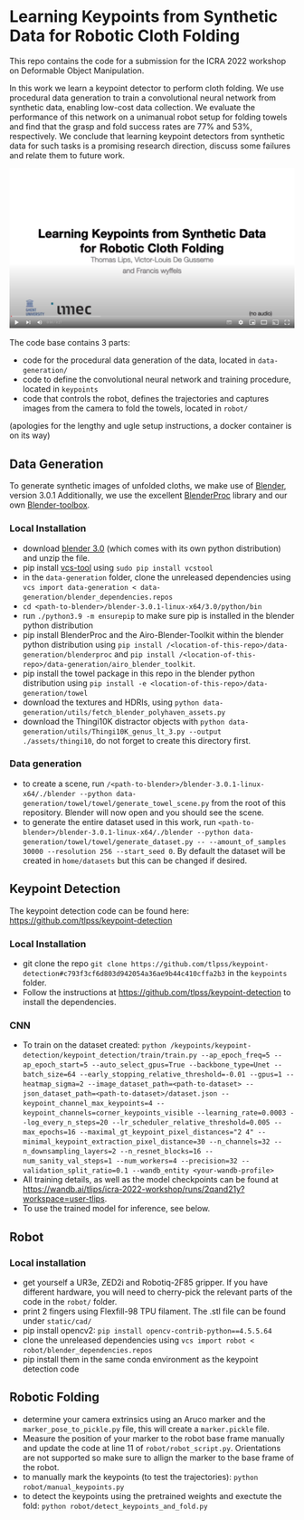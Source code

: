 # Learning Keypoints from Synthetic Data for Robotic Cloth Folding
This repo contains the code for a submission for the ICRA 2022 workshop on Deformable Object Manipulation.

In this work we learn a keypoint detector to perform cloth folding. We use procedural data generation to train a convolutional neural network from synthetic data, enabling low-cost data collection.
 We evaluate the performance of this network on a unimanual robot setup for folding towels
and find that the grasp and fold success rates are 77% and
53%, respectively. We conclude that learning keypoint detectors
from synthetic data for such tasks is a promising research
direction, discuss some failures and relate them to future work.

[![Watch the video](./static/img/video-first-frame.png)](https://youtu.be/T3QdBRcC2NY)


The code base contains 3 parts:
- code for the procedural data generation of the data, located in `data-generation/`
- code to define the convolutional neural network and training procedure, located in `keypoints`
- code that controls the robot, defines the trajectories and captures images from the camera to fold the towels, located in `robot/`

(apologies for the lengthy and ugle setup instructions, a docker container is on its way)

## Data Generation

To generate synthetic images of unfolded cloths, we make use of [Blender](https://www.blender.org/), version 3.0.1
Additionally, we use the excellent [BlenderProc](https://github.com/DLR-RM/BlenderProc) library and our own [Blender-toolbox](https://github.com/airo-ugent/airo-blender-toolkit).
### Local Installation
- download [blender 3.0](https://download.blender.org/release/Blender3.0/) (which comes with its own python distribution) and unzip the file.
- pip install [vcs-tool](https://github.com/dirk-thomas/vcstool) using `sudo pip install vcstool`
- in the `data-generation` folder, clone the unreleased dependencies using `vcs import data-generation < data-generation/blender_dependencies.repos`
- `cd <path-to-blender>/blender-3.0.1-linux-x64/3.0/python/bin`
- run `./python3.9 -m ensurepip` to make sure pip is installed in the blender python distribution
- pip install BlenderProc and the Airo-Blender-Toolkit within the blender python distribution using `pip install /<location-of-this-repo>/data-generation/blenderproc` and `pip install /<location-of-this-repo>/data-generation/airo_blender_toolkit`.
- pip install the towel package in this repo in the blender python distribution using `pip install -e <location-of-this-repo>/data-generation/towel`
- download the textures and HDRIs, using `python data-generation/utils/fetch_blender_polyhaven_assets.py`
- download the Thingi10K distractor objects with `python data-generation/utils/Thingi10K_genus_lt_3.py --output ./assets/thingi10`, do not forget to create this directory first.


### Data generation
- to create a scene, run `/<path-to-blender>/blender-3.0.1-linux-x64/./blender --python data-generation/towel/towel/generate_towel_scene.py` from the root of this repository. Blender will now open and you should see the scene.
- to generate the entire dataset used in this work, run `<path-to-blender>/blender-3.0.1-linux-x64/./blender --python data-generation/towel/towel/generate_dataset.py -- --amount_of_samples 30000 --resolution 256 --start_seed 0`. By default the dataset will be created in `home/datasets` but  this can be changed if desired.

## Keypoint Detection
The keypoint detection code can be found here: https://github.com/tlpss/keypoint-detection

### Local Installation
- git clone the repo `git clone https://github.com/tlpss/keypoint-detection#c793f3cf6d803d942054a36ae9b44c410cffa2b3` in the `keypoints` folder.
- Follow the instructions at https://github.com/tlpss/keypoint-detection to install the dependencies.

### CNN
- To train on the dataset created: `python /keypoints/keypoint-detection/keypoint_detection/train/train.py --ap_epoch_freq=5 --ap_epoch_start=5 --auto_select_gpus=True --backbone_type=Unet --batch_size=64 --early_stopping_relative_threshold=-0.01 --gpus=1 --heatmap_sigma=2 --image_dataset_path=<path-to-dataset> --json_dataset_path=<path-to-dataset>/dataset.json --keypoint_channel_max_keypoints=4 --keypoint_channels=corner_keypoints_visible --learning_rate=0.0003 --log_every_n_steps=20 --lr_scheduler_relative_threshold=0.005 --max_epochs=16 --maximal_gt_keypoint_pixel_distances="2 4" --minimal_keypoint_extraction_pixel_distance=30 --n_channels=32 --n_downsampling_layers=2 --n_resnet_blocks=16 --num_sanity_val_steps=1 --num_workers=4 --precision=32 --validation_split_ratio=0.1 --wandb_entity <your-wandb-profile>`
- All training details, as well as the model checkpoints can be found at https://wandb.ai/tlips/icra-2022-workshop/runs/2qand21y?workspace=user-tlips.
- To use the trained model for inference, see below.

## Robot
### Local installation
- get yourself a UR3e, ZED2i and Robotiq-2F85 gripper. If you have different hardware, you will need to cherry-pick the relevant parts of the code in the `robot/` folder.
- print 2 fingers using Flexfill-98 TPU filament. The .stl file can be found under `static/cad/`
- pip install opencv2: `pip install opencv-contrib-python==4.5.5.64`
- clone the unreleased dependencies using `vcs import robot < robot/blender_dependencies.repos`
- pip install them in the same conda environment as the keypoint detection code

## Robotic Folding
- determine your camera extrinsics using an Aruco marker and the `marker_pose_to_pickle.py` file, this will create a `marker.pickle` file.
- Measure the position of your marker to the robot base frame manually and update the code at line 11 of `robot/robot_script.py`. Orientations are not supported so make sure to allign the marker to the base frame of the robot.
- to manually mark the keypoints (to test the trajectories): `python robot/manual_keypoints.py`
- to detect the keypoints using the pretrained weights and exectute the fold: `python robot/detect_keypoints_and_fold.py`

